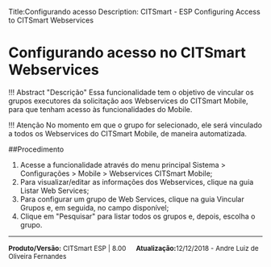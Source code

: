 ﻿Title:Configurando acesso 
Description: CITSmart - ESP Configuring Access to CITSmart Webservices

Configurando acesso no CITSmart Webservices
============================================================

!!! Abstract "Descrição"
    Essa funcionalidade tem o objetivo de vincular os grupos executores da solicitação aos Webservices do CITSmart Mobile, para que tenham acesso às funcionalidades do Mobile.

!!! Atenção
    No momento em que o grupo for selecionado, ele será vinculado a todos os Webservices do CITSmart Mobile, de maneira automatizada.

##Procedimento

1.	Acesse a funcionalidade através do menu principal Sistema > Configurações > Mobile > Webservices CITSmart Mobile;  
2.	Para visualizar/editar as informações dos Webservices, clique na guia Listar Web Services;  
3.	Para configurar um grupo de Web Services, clique na guia Vincular Grupos e, em seguida, no campo disponível;  
4.	Clique em "Pesquisar" para listar todos os grupos e, depois, escolha o grupo.  


<hr>
<font  Size=2><b>Produto/Versão:</b> CITSmart ESP | 8.00</font> &nbsp; &nbsp;
<font  Size=2><b>Atualização:</b>12/12/2018 - Andre Luiz de Oliveira Fernandes</font>
	
